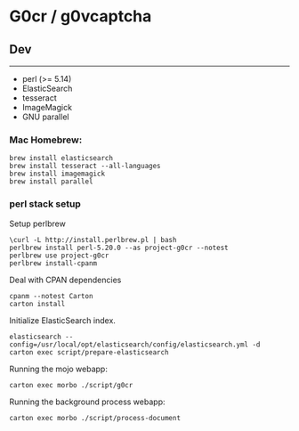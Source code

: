 G0cr / g0vcaptcha
=================

## Dev
---

* perl (>= 5.14)
* ElasticSearch
* tesseract
* ImageMagick
* GNU parallel

### Mac Homebrew:

    brew install elasticsearch
    brew install tesseract --all-languages
    brew install imagemagick
    brew install parallel

### perl stack setup

Setup perlbrew

    \curl -L http://install.perlbrew.pl | bash
    perlbrew install perl-5.20.0 --as project-g0cr --notest
    perlbrew use project-g0cr
    perlbrew install-cpanm

Deal with CPAN dependencies

    cpanm --notest Carton
    carton install

Initialize ElasticSearch index.

    elasticsearch --config=/usr/local/opt/elasticsearch/config/elasticsearch.yml -d
    carton exec script/prepare-elasticsearch

Running the mojo webapp:

    carton exec morbo ./script/g0cr

Running the background process webapp:

    carton exec morbo ./script/process-document
